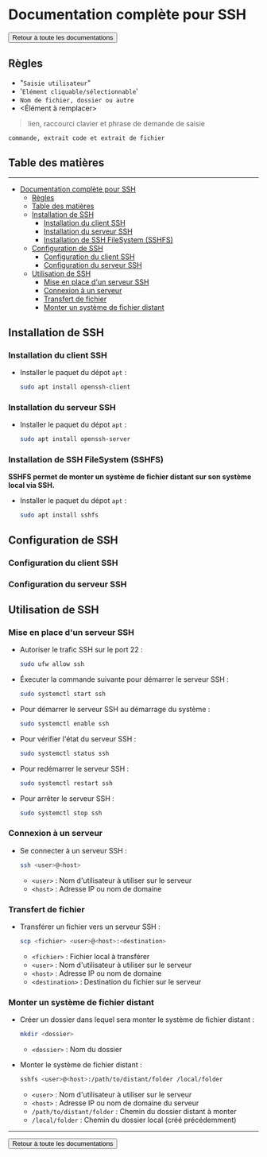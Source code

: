 # Documentation complète pour SSH

<a href="https://florobart.github.io/Documentations/"><button type="button">Retour à toute les documentations</button></a>

## Règles

- "`Saisie utilisateur`"
- '`Elément cliquable/sélectionnable`'
- `Nom de fichier, dossier ou autre`
- <Élément à remplacer>

> lien, raccourci clavier et phrase de demande de saisie

```txt
commande, extrait code et extrait de fichier
```

<div class="page"></div>

## Table des matières

****

- [Documentation complète pour SSH](#documentation-complète-pour-ssh)
  - [Règles](#règles)
  - [Table des matières](#table-des-matières)
  - [Installation de SSH](#installation-de-ssh)
    - [Installation du client SSH](#installation-du-client-ssh)
    - [Installation du serveur SSH](#installation-du-serveur-ssh)
    - [Installation de SSH FileSystem (SSHFS)](#installation-de-ssh-filesystem-sshfs)
  - [Configuration de SSH](#configuration-de-ssh)
    - [Configuration du client SSH](#configuration-du-client-ssh)
    - [Configuration du serveur SSH](#configuration-du-serveur-ssh)
  - [Utilisation de SSH](#utilisation-de-ssh)
    - [Mise en place d'un serveur SSH](#mise-en-place-dun-serveur-ssh)
    - [Connexion à un serveur](#connexion-à-un-serveur)
    - [Transfert de fichier](#transfert-de-fichier)
    - [Monter un système de fichier distant](#monter-un-système-de-fichier-distant)

<div class="page"></div>

## Installation de SSH

### Installation du client SSH

- Installer le paquet du dépot `apt` :

  ```bash
  sudo apt install openssh-client
  ```

### Installation du serveur SSH

- Installer le paquet du dépot `apt` :

  ```bash
  sudo apt install openssh-server
  ```

### Installation de SSH FileSystem (SSHFS)

**SSHFS permet de monter un système de fichier distant sur son système local via SSH.**

- Installer le paquet du dépot `apt` :

  ```bash
  sudo apt install sshfs
  ```

## Configuration de SSH

### Configuration du client SSH

### Configuration du serveur SSH

## Utilisation de SSH

### Mise en place d'un serveur SSH

- Autoriser le trafic SSH sur le port 22 :

  ```bash
  sudo ufw allow ssh
  ```

- Éxecuter la commande suivante pour démarrer le serveur SSH :

  ```bash
  sudo systemctl start ssh
  ```

- Pour démarrer le serveur SSH au démarrage du système :

  ```bash
  sudo systemctl enable ssh
  ```

- Pour vérifier l'état du serveur SSH :

  ```bash
  sudo systemctl status ssh
  ```

- Pour redémarrer le serveur SSH :

  ```bash
  sudo systemctl restart ssh
  ```

- Pour arrêter le serveur SSH :

  ```bash
  sudo systemctl stop ssh
  ```

### Connexion à un serveur

- Se connecter à un serveur SSH :

  ```bash
  ssh <user>@<host>
  ```

  - `<user>` : Nom d'utilisateur à utiliser sur le serveur
  - `<host>` : Adresse IP ou nom de domaine

### Transfert de fichier

- Transférer un fichier vers un serveur SSH :

  ```bash
  scp <fichier> <user>@<host>:<destination>
  ```

  - `<fichier>` : Fichier local à transférer
  - `<user>` : Nom d'utilisateur à utiliser sur le serveur
  - `<host>` : Adresse IP ou nom de domaine
  - `<destination>` : Destination du fichier sur le serveur

### Monter un système de fichier distant

- Créer un dossier dans lequel sera monter le système de fichier distant :

  ```bash
  mkdir <dossier>
  ```

  - `<dossier>` : Nom du dossier
- Monter le système de fichier distant :

  ```bash
  sshfs <user>@<host>:/path/to/distant/folder /local/folder
  ```

  - `<user>` : Nom d'utilisateur à utiliser sur le serveur
  - `<host>` : Adresse IP ou nom de domaine du serveur
  - `/path/to/distant/folder` : Chemin du dossier distant à monter
  - `/local/folder` : Chemin du dossier local (créé précédemment)

****

<a href="https://florobart.github.io/Documentations/"><button type="button">Retour à toute les documentations</button></a>
